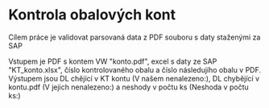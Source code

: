 # Kontrola obalových kont

Cílem práce je validovat parsovaná data z PDF souboru s daty staženými za SAP

Vstupem je PDF s kontem VW "konto.pdf", excel s daty ze SAP "KT_konto.xlsx", číslo kontrolovaného obalu a číslo následujího obalu v PDF.
Výstupem jsou DL chějící v KT kontu (V našem nenalezeno:), DL chybějící v kontu.pdf (V jejich nenalezeno:) a neshody v počtu ks (Neshoda v počtu ks:)


